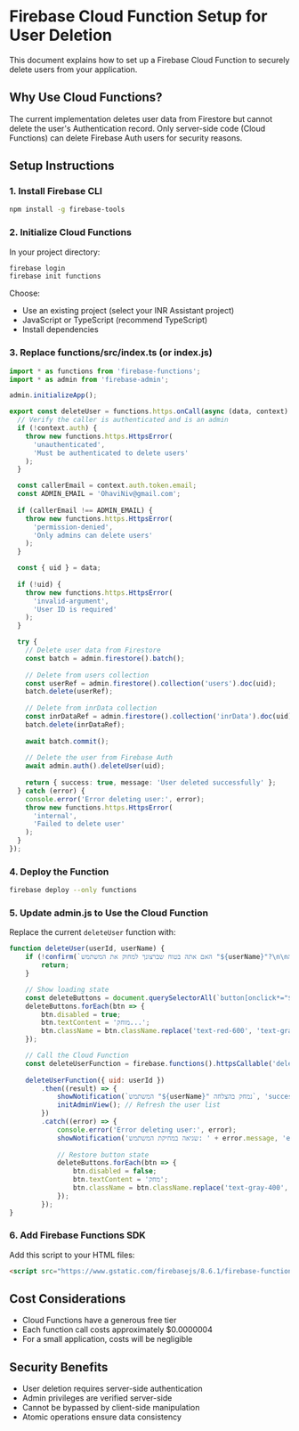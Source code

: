 # Firebase Cloud Function Setup for User Deletion

This document explains how to set up a Firebase Cloud Function to securely delete users from your application.

## Why Use Cloud Functions?

The current implementation deletes user data from Firestore but cannot delete the user's Authentication record. Only server-side code (Cloud Functions) can delete Firebase Auth users for security reasons.

## Setup Instructions

### 1. Install Firebase CLI

```bash
npm install -g firebase-tools
```

### 2. Initialize Cloud Functions

In your project directory:

```bash
firebase login
firebase init functions
```

Choose:
- Use an existing project (select your INR Assistant project)
- JavaScript or TypeScript (recommend TypeScript)
- Install dependencies

### 3. Replace functions/src/index.ts (or index.js)

```typescript
import * as functions from 'firebase-functions';
import * as admin from 'firebase-admin';

admin.initializeApp();

export const deleteUser = functions.https.onCall(async (data, context) => {
  // Verify the caller is authenticated and is an admin
  if (!context.auth) {
    throw new functions.https.HttpsError(
      'unauthenticated',
      'Must be authenticated to delete users'
    );
  }

  const callerEmail = context.auth.token.email;
  const ADMIN_EMAIL = 'OhaviNiv@gmail.com';
  
  if (callerEmail !== ADMIN_EMAIL) {
    throw new functions.https.HttpsError(
      'permission-denied',
      'Only admins can delete users'
    );
  }

  const { uid } = data;
  
  if (!uid) {
    throw new functions.https.HttpsError(
      'invalid-argument',
      'User ID is required'
    );
  }

  try {
    // Delete user data from Firestore
    const batch = admin.firestore().batch();
    
    // Delete from users collection
    const userRef = admin.firestore().collection('users').doc(uid);
    batch.delete(userRef);
    
    // Delete from inrData collection  
    const inrDataRef = admin.firestore().collection('inrData').doc(uid);
    batch.delete(inrDataRef);
    
    await batch.commit();
    
    // Delete the user from Firebase Auth
    await admin.auth().deleteUser(uid);
    
    return { success: true, message: 'User deleted successfully' };
  } catch (error) {
    console.error('Error deleting user:', error);
    throw new functions.https.HttpsError(
      'internal',
      'Failed to delete user'
    );
  }
});
```

### 4. Deploy the Function

```bash
firebase deploy --only functions
```

### 5. Update admin.js to Use the Cloud Function

Replace the current `deleteUser` function with:

```javascript
function deleteUser(userId, userName) {
    if (!confirm(`האם אתה בטוח שברצונך למחוק את המשתמש "${userName}"?\n\nפעולה זו תמחק את כל נתוני המשתמש ולא ניתן לבטלה.`)) {
        return;
    }

    // Show loading state
    const deleteButtons = document.querySelectorAll(`button[onclick*="${userId}"]`);
    deleteButtons.forEach(btn => {
        btn.disabled = true;
        btn.textContent = 'מוחק...';
        btn.className = btn.className.replace('text-red-600', 'text-gray-400');
    });

    // Call the Cloud Function
    const deleteUserFunction = firebase.functions().httpsCallable('deleteUser');
    
    deleteUserFunction({ uid: userId })
        .then((result) => {
            showNotification(`המשתמש "${userName}" נמחק בהצלחה`, 'success');
            initAdminView(); // Refresh the user list
        })
        .catch((error) => {
            console.error('Error deleting user:', error);
            showNotification('שגיאה במחיקת המשתמש: ' + error.message, 'error');
            
            // Restore button state
            deleteButtons.forEach(btn => {
                btn.disabled = false;
                btn.textContent = 'מחק';
                btn.className = btn.className.replace('text-gray-400', 'text-red-600');
            });
        });
}
```

### 6. Add Firebase Functions SDK

Add this script to your HTML files:

```html
<script src="https://www.gstatic.com/firebasejs/8.6.1/firebase-functions.js"></script>
```

## Cost Considerations

- Cloud Functions have a generous free tier
- Each function call costs approximately $0.0000004
- For a small application, costs will be negligible

## Security Benefits

- User deletion requires server-side authentication
- Admin privileges are verified server-side
- Cannot be bypassed by client-side manipulation
- Atomic operations ensure data consistency 